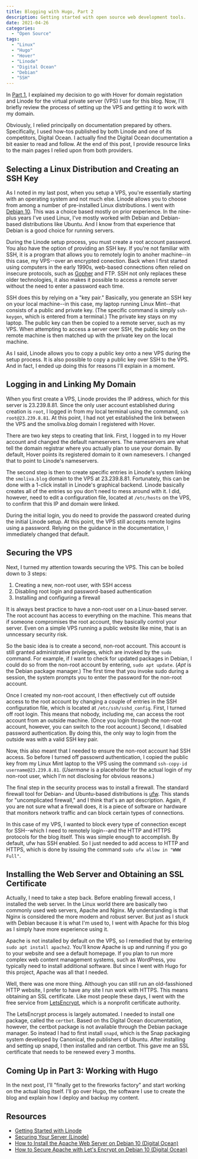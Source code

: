 ```yaml
---
title: Blogging with Hugo, Part 2
description: Getting started with open source web development tools.
date: 2021-04-26
categories:
  - "Open Source"
tags:
  - "Linux"
  - "Hugo"
  - "Hover"
  - "Linode"
  - "Digital Ocean"
  - "Debian"
  - "SSH"
---
```


In [Part 1](https://www.smoliva.blog/post/blogging-with-hugo-1/), I explained my decision to go with Hover for domain registation and Linode for the virtual private server (VPS) I use for this blog. Now, I'll briefly review the process of setting up the VPS and getting it to work with my domain.

Obviously, I relied principally on documentation prepared by others. Specifically, I used how-tos published by both Linode and one of its competitors, Digital Ocean. I actually find the Digital Ocean documentation a bit easier to read and follow. At the end of this post, I provide resource links to the main pages I relied upon from both providers.

## Selecting a Linux Distribution and Creating an SSH Key

As I noted in my last post, when you setup a VPS, you're essentially starting with an operating system and not much else. Linode allows you to choose from among a number of pre-installed Linux distributions. I went with [Debian 10](https://www.debian.org/). This was a choice based mostly on prior experience. In the nine-plus years I've used Linux, I've mostly worked with Debian and Debian-based distributions like Ubuntu. And I know from that experience that Debian is a good choice for running servers.

During the Linode setup process, you must create a root account password. You also have the option of providing an SSH key. If you're not familiar with SSH, it is a program that allows you to remotely login to anoher machine--in this case, my VPS--over an encrypted conection. Back when I first started using computers in the early 1990s, web-based connections often relied on insecure protocols, such as [Gopher](https://www.sysnettechsolutions.com/en/what-is-gopher/) and FTP. SSH not only replaces these older technologies, it also makes it possible to access a remote server without the need to enter a password each time.

SSH does this by relying on a "key pair." Basically, you generate an SSH key on your local machine--in this case, my laptop running Linux Mint--that consists of a public and private key. (The specific command is simply ``ssh-keygen``, which is entered from a terminal.) The private key stays on my laptop. The public key can then be copied to a remote server, such as my VPS. When attempting to access a server over SSH, the public key on the remote machine is then matched up with the private key on the local machine.

As I said, Linode allows you to copy a public key onto a new VPS during the setup process. It is also possible to copy a public key over SSH to the VPS. And in fact, I ended up doing this for reasons I'll explain in a moment.

## Logging in and Linking My Domain

When you first create a VPS, Linode provides the IP address, which for this server is 23.239.8.81. Since the only user account established during creation is ``root``, I logged in from my local terminal using the command, ``ssh root@23.239.8.81``. At this point, I had not yet established the link between the VPS and the smoliva.blog domain I registered with Hover. 

There are two key steps to creating that link. First, I logged in to my Hover account and changed the default nameservers. The nameservers are what tell the domain registrar where you actually plan to use your domain. By default, Hover points its registered domain to it own namesevers. I changed that to point to Linode's nameservers.

The second step is then to create specific entries in Linode's system linking the ``smoliva.blog`` domain to the VPS at 23.239.8.81. Fortunately, this can be done with a 1-click install in Linode's graphical backend. Linode basically creates all of the entries so you don't need to mess around with it. I did, however, need to edit a configuration file, located at ``/etc/hosts`` on the VPS, to confirm that this IP and domain were linked.

During the initial login, you do need to provide the password created during the initial Linode setup. At this point, the VPS still accepts remote logins using a password. Relying on the guidance in the documentation, I immediately changed that default. 

## Securing the VPS

Next, I turned my attention towards securing the VPS. This can be boiled down to 3 steps:

1. Creating a new, non-root user, with SSH access
2. Disabling root login and password-based authentication 
3. Installing and configuring a firewall

It is always best practice to have a non-root user on a Linux-based server. The root account has access to everything on the machine. This means that if someone compromises the root account, they basically control your server. Even on a simple VPS running a public website like mine, that is an unncessary security risk.

So the basic idea is to create a second, non-root account. This account is still granted administrative privileges, which are invoked by the ``sudo`` command. For example, if I want to check for updated packages in Debian, I could do so from the non-root account by entering, ``sudo apt update``. (*Apt* is the Debian package manager.) The first time that you invoke sudo during a session, the system prompts you to enter the password for the non-root account. 

Once I created my non-root account, I then effectively cut off outside access to the root account by changing a couple of entries in the SSH configuration file, which is located at ``/etc/ssh/sshd_config``. First, I turned off root login. This means that nobody, including me, can access the root account from an outside machine. (Once you login through the non-root account, however, you can switch to the root account.) Second, I disabled password authentication. By doing this, the only way to login from the outside was with a valid SSH key pair.

Now, this also meant that I needed to ensure the non-root account had SSH access. So before I turned off passowrd authentication, I copied the public key from my Linux Mint laptop to the VPS using the command ``ssh-copy-id username@23.239.8.81``. (*Usermane* is a placeholder for the actual login of my non-root user, which I'm not disclosing for obvious reasons.)

The final step in the security process was to install a firewall. The standard firewall tool for Debian- and Ubuntu-based distributions is [ufw](https://help.ubuntu.com/community/UFW). This stands for "uncomplicated firewall," and I think that's an apt description. Again, if you are not sure what a firewall does, it is a piece of software or hardware that monitors network traffic and can block certain types of connections. 

In this case of my VPS, I wanted to block every type of connection except for SSH--which I need to remotely login--and the HTTP and HTTPS protocols for the blog itself. This was simple enough to accomplish. By default, ufw has SSH enabled. So I just needed to add access to HTTP and HTTPS, which is done by issuing the command ``sudo ufw allow in "WWW Full"``. 

## Installing the Web Server and Obtaining an SSL Certificate

Actually, I need to take a step back. Before enabling firewall access, I installed the web server. In the Linux world there are basically two commonly used web servers, Apache and Nginx. My understanding is that Nginx is considered the more modern and robust server. But just as I stuck with Debian because it is what I'm used to, I went with Apache for this blog as I simply have more experience using it.

Apache is not installed by default on the VPS, so I remedied that by entering ``sudo apt install apache2``. You'll know Apache is up and running if you go to your website and see a default homepage. If you plan to run more complex web content management systems, such as WordPress, you typically need to install additional software. But since I went with Hugo for this project, Apache was all that I needed. 

Well, there was one more thing. Although you can still run an old-fasshioned HTTP website, I prefer to have any site I run work with HTTPS. This means obtaining an SSL certificate. Like most people these days, I went with the free service from [LetsEncrypt](https://letsencrypt.org/), which is a nonprofit certificate authority. 

The LetsEncrypt process is largely automated. I needed to install one package, called the ``certbot``. Based on ths Digital Ocean documentation, however, the certbot package is not available through the Debian package manager. So instead I had to first install ``snapd``, which is the Snap packaging system developed by Canonical, the publishers of Ubuntu. After installing and setting up snapd, I then installed and ran certbot. This gave me an SSL certificate that needs to be renewed every 3 months.

## Coming Up in Part 3: Working with Hugo

In the next post, I'll "finally get to the fireworks factory" and start working on the actual blog itself. I'll go over Hugo, the software I use to create the blog and explain how I deploy and backup my content.

## Resources

+ [Getting Started with Linode](https://www.linode.com/docs/guides/getting-started/)
+ [Securing Your Server (Linode)](https://www.linode.com/docs/guides/securing-your-server/)
+ [How to Install the Apache Web Server on Debian 10 (Digital Ocean)](https://www.digitalocean.com/community/tutorials/how-to-install-the-apache-web-server-on-debian-10)
+ [How to Secure Apache with Let's Encrypt on Debian 10 (Digital Ocean)](https://www.digitalocean.com/community/tutorials/how-to-secure-apache-with-let-s-encrypt-on-debian-10)
